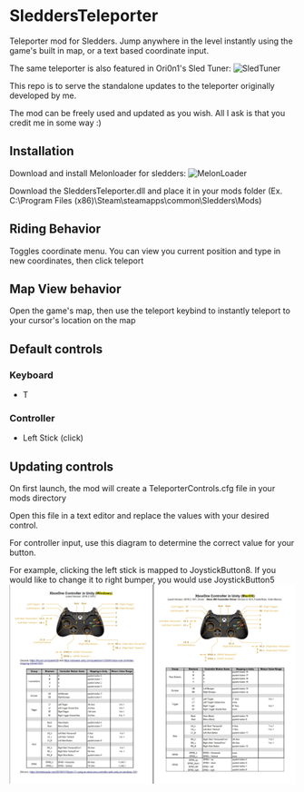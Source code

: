 # SleddersTeleporter
Teleporter mod for Sledders. Jump anywhere in the level instantly using the game's built in map, or a text based coordinate input.

The same teleporter is also featured in Ori0n1's Sled Tuner: ![SledTuner](https://github.com/0ri0n1/SledTuner2.0-with-GUI/tree/master "SledTuner")

This repo is to serve the standalone updates to the teleporter originally developed by me.

The mod can be freely used and updated as you wish. All I ask is that you credit me in some way :)

## Installation
Download and install Melonloader for sledders: ![MelonLoader](https://melonwiki.xyz/ "melonwiki.xyz")

Download the SleddersTeleporter.dll and place it in your mods folder (Ex. C:\Program Files (x86)\Steam\steamapps\common\Sledders\Mods)

## Riding Behavior
Toggles coordinate menu. You can view you current position and type in new coordinates, then click teleport

## Map View behavior
Open the game's map, then use the teleport keybind to instantly teleport to your cursor's location on the map

## Default controls
### Keyboard
* T

### Controller
* Left Stick (click)

## Updating controls
On first launch, the mod will create a TeleporterControls.cfg file in your mods directory

Open this file in a text editor and replace the values with your desired control.

For controller input, use this diagram to determine the correct value for your button.

For example, clicking the left stick is mapped to JoystickButton8. If you would like to change it to right bumper, you would use JoystickButton5
![ControllerLayout](unityControllerLayout.jpeg?raw=true "Unity Controller Layout")
